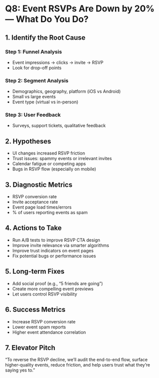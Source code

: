# Q8: Event RSVPs Are Down by 20% — What Do You Do?

## 1. Identify the Root Cause

### Step 1: Funnel Analysis
- Event impressions → clicks → invite → RSVP
- Look for drop-off points

### Step 2: Segment Analysis
- Demographics, geography, platform (iOS vs Android)
- Small vs large events
- Event type (virtual vs in-person)

### Step 3: User Feedback
- Surveys, support tickets, qualitative feedback

## 2. Hypotheses
- UI changes increased RSVP friction
- Trust issues: spammy events or irrelevant invites
- Calendar fatigue or competing apps
- Bugs in RSVP flow (especially on mobile)

## 3. Diagnostic Metrics
- RSVP conversion rate
- Invite acceptance rate
- Event page load times/errors
- % of users reporting events as spam

## 4. Actions to Take
- Run A/B tests to improve RSVP CTA design
- Improve invite relevance via smarter algorithms
- Improve trust indicators on event pages
- Fix potential bugs or performance issues

## 5. Long-term Fixes
- Add social proof (e.g., “5 friends are going”)
- Create more compelling event previews
- Let users control RSVP visibility

## 6. Success Metrics
- Increase RSVP conversion rate
- Lower event spam reports
- Higher event attendance correlation

## 7. Elevator Pitch
“To reverse the RSVP decline, we’ll audit the end-to-end flow, surface higher-quality events, reduce friction, and help users trust what they’re saying yes to.”
